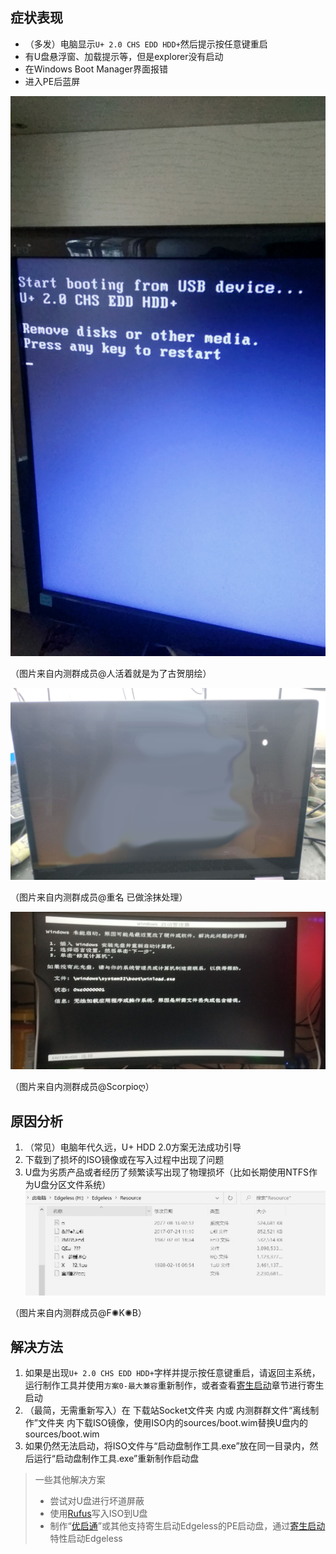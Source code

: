 ## 症状表现
* （多发）电脑显示`U+ 2.0 CHS EDD HDD+`然后提示按任意键重启
* 有U盘悬浮窗、加载提示等，但是explorer没有启动
* 在Windows Boot Manager界面报错
* 进入PE后蓝屏

![](../images/QQpic20200616130533.jpg)

（图片来自内测群成员@人活着就是为了古贺朋绘）


![](../images/QQpic20190531124822.jpg)

（图片来自内测群成员@重名 已做涂抹处理）


![](../images/QQpic20190531130507.jpg)

（图片来自内测群成员@Scorpioღ）

## 原因分析
1. （常见）电脑年代久远，U+ HDD 2.0方案无法成功引导
1. 下载到了损坏的ISO镜像或在写入过程中出现了问题
2. U盘为劣质产品或者经历了频繁读写出现了物理损坏（比如长期使用NTFS作为U盘分区文件系统）
![](../images/gos.png)

（图片来自内测群成员@F✺K✺B）

## 解决方法
1. 如果是出现`U+ 2.0 CHS EDD HDD+`字样并提示按任意键重启，请返回主系统，运行制作工具并使用`方案0-最大兼容`重新制作，或者查看[寄生启动](寄生启动.md)章节进行寄生启动
1. （最简，无需重新写入）在 下载站Socket文件夹 内或 内测群群文件“离线制作”文件夹 内下载ISO镜像，使用ISO内的sources/boot.wim替换U盘内的sources/boot.wim
2. 如果仍然无法启动，将ISO文件与“启动盘制作工具.exe”放在同一目录内，然后运行“启动盘制作工具.exe”重新制作启动盘

> 一些其他解决方案
>  * 尝试对U盘进行坏道屏蔽
>  * 使用[Rufus](http://rufus.ie/)写入ISO到U盘
>  * 制作“[优启通](https://www.upe.net/)”或其他支持寄生启动Edgeless的PE启动盘，通过[寄生启动](寄生启动.md)特性启动Edgeless